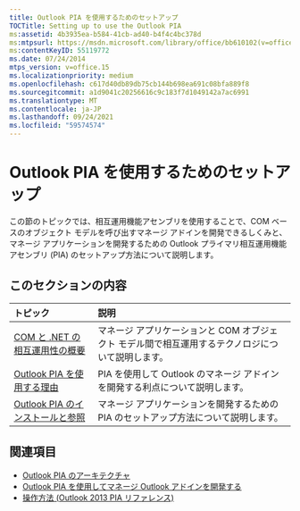 ```yaml
---
title: Outlook PIA を使用するためのセットアップ
TOCTitle: Setting up to use the Outlook PIA
ms:assetid: 4b3935ea-b584-41cb-ad40-b4f4c4bc378d
ms:mtpsurl: https://msdn.microsoft.com/library/office/bb610102(v=office.15)
ms:contentKeyID: 55119772
ms.date: 07/24/2014
mtps_version: v=office.15
ms.localizationpriority: medium
ms.openlocfilehash: c617d40db89db75cb144b698ea691c08bfa889f8
ms.sourcegitcommit: a1d9041c20256616c9c183f7d1049142a7ac6991
ms.translationtype: MT
ms.contentlocale: ja-JP
ms.lasthandoff: 09/24/2021
ms.locfileid: "59574574"
---
```

# <a name="setting-up-to-use-the-outlook-pia"></a>Outlook PIA を使用するためのセットアップ

この節のトピックでは、相互運用機能アセンブリを使用することで、COM ベースのオブジェクト モデルを呼び出すマネージ アドインを開発できるしくみと、マネージ アプリケーションを開発するための Outlook プライマリ相互運用機能アセンブリ (PIA) のセットアップ方法について説明します。

## <a name="in-this-section"></a>このセクションの内容

|トピック|説明|
|:----|:----------|
|[COM と .NET の相互運用性の概要](introduction-to-interoperability-between-com-and-net.md) |マネージ アプリケーションと COM オブジェクト モデル間で相互運用するテクノロジについて説明します。|
|[Outlook PIA を使用する理由](why-use-the-outlook-pia.md) |PIA を使用して Outlook のマネージ アドインを開発する利点について説明します。|
|[Outlook PIA のインストールと参照](installing-and-referencing-the-outlook-pia.md) |マネージ アプリケーションを開発するための PIA のセットアップ方法について説明します。|

## <a name="see-also"></a>関連項目

- [Outlook PIA のアーキテクチャ](architecture-of-the-outlook-pia.md)
- [Outlook PIA を使用してマネージ Outlook アドインを開発する](developing-managed-outlook-add-ins-using-the-outlook-pia.md)
- [操作方法 (Outlook 2013 PIA リファレンス)](how-do-i-outlook-2013-pia-reference.md)

